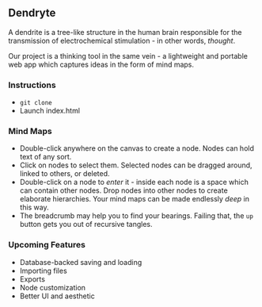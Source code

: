 Dendryte
---------

A dendrite is a tree-like structure in the human brain responsible for the transmission of electrochemical stimulation - in other words, _thought_.

Our project is a thinking tool in the same vein - a lightweight and portable web app which captures ideas in the form of mind maps.

### Instructions

- `git clone`
- Launch index.html

### Mind Maps

- Double-click anywhere on the canvas to create a node. Nodes can hold text of any sort.
- Click on nodes to select them. Selected nodes can be dragged around, linked to others, or deleted.
- Double-click on a node to _enter_ it - inside each node is a space which can contain other nodes. Drop nodes into other nodes to create elaborate hierarchies. Your mind maps can be made endlessly _deep_ in this way.
- The breadcrumb may help you to find your bearings. Failing that, the `up` button gets you out of recursive tangles.

### Upcoming Features

- Database-backed saving and loading
- Importing files
- Exports
- Node customization
- Better UI and aesthetic